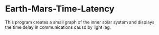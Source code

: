 # Earth-Mars-Time-Latency
This program creates a small graph of the inner solar system and displays the time delay in communications causd by light lag.
